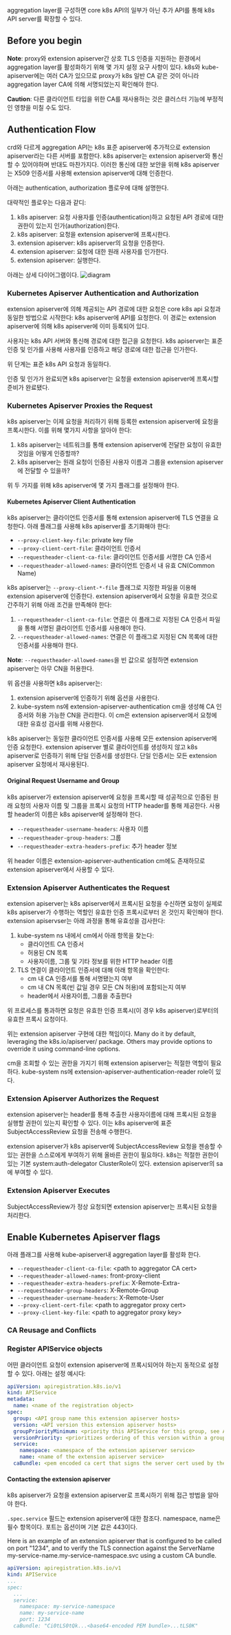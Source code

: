 aggregation layer를 구성하면 core k8s API의 일부가 아닌 추가 API를 통해 k8s API server를 확장할 수 있다.

## Before you begin
**Note**: proxy와 extension apiserver간 상호 TLS 인증을 지원하는 환경에서 aggregation layer를 활성화하기 위해 몇 가지 설정 요구 사항이 있다. k8s와 kube-apiserver에는 여러 CA가 있으므로 proxy가 k8s 일반 CA 같은 것이 아니라 aggregation layer CA에 의해 서명되었는지 확인해야 한다.

**Caution**: 다른 클라이언트 타입을 위한 CA를 재사용하는 것은 클러스터 기능에 부정적인 영향을 미칠 수도 있다.

## Authentication Flow
crd와 다르게 aggregation API는 k8s 표준 apiserver에 추가적으로 extension apiserver라는 다른 서버를 포함한다. k8s apiserver는 extension apiserver와 통신할 수 있어야하며 반대도 마찬가지다. 이러한 통신에 대한 보안을 위해 k8s apiserver는 X509 인증서를 사용해 extension apiserver에 대해 인증한다.

아래는 authentication, authorization 플로우에 대해 설명한다.

대략적인 플로우는 다음과 같디:

1. k8s apiserver: 요청 사용자를 인증(authentication)하고 요청된 API 경로에 대한 권한이 있는지 인가(authorization)한다.
2. k8s apiserver: 요청을 extension apiserver에 프록시한다.
3. extension apiserver: k8s apiserver의 요청을 인증한다.
4. extension apiserver: 요청에 대한 원래 사용자를 인가한다.
5. extension apiserver: 실행한다.

아래는 상세 다이어그램이다.
![diagram](https://d33wubrfki0l68.cloudfront.net/3c5428678a95c3715894011d8dd4812d2cf229b9/e745c/images/docs/aggregation-api-auth-flow.png)

### Kubernetes Apiserver Authentication and Authorization
extension apiserver에 의해 제공되는 API 경로에 대한 요청은 core k8s api 요청과 동일한 방법으로 시작한다: k8s apiserver에 API를 요청한다. 이 경로는 extension apiserver에 의해 k8s apiserver에 이미 등록되어 있다.

사용자는 k8s API 서버와 통신해 경로에 대한 접근을 요청한다. k8s apiserver는 표준 인증 및 인가를 사용해 사용자를 인증하고 해당 경로에 대한 접근을 인가한다.

위 단계는 표준 k8s API 요청과 동일하다.

인증 및 인가가 완료되면 k8s apiserver는 요청을 extension apiserver에 프록시할 준비가 완료됐다.

### Kubernetes Apiserver Proxies the Request
k8s apiserver는 이제 요청을 처리하기 위해 등록한 extension apiserver에 요청을 프록시한다. 이를 위해 몇가지 사항을 알아야 한다:

1. k8s apiserver는 네트워크를 통해 extension apiserver에 전달한 요청이 유효한 것임을 어떻게 인증할까?
2. k8s apiserver는 원래 요청이 인증된 사용자 이름과 그룹을 extension apiserver에 전달할 수 있을까?

위 두 가지를 위해 k8s apiserver에 몇 가지 플래그를 설정해야 한다.

#### Kubernetes Apiserver Client Authentication
k8s apiserver는 클라이언트 인증서를 통해 extension apiserver에 TLS 연결을 요청한다. 아래 플래그를 사용해 k8s apiserver를 초기화해야 한다:

- `--proxy-client-key-file`: private key file
- `--proxy-client-cert-file`: 클라이언트 인증서
- `--requestheader-client-ca-file`: 클라이언트 인증서를 서명한 CA 인증서
- `--requestheader-allowed-names`: 클라이언트 인증서 내 유효 CN(Common Name)

k8s apiserver는 `--proxy-client-*-file` 플래그로 지정한 파일을 이용해 extension apiserver에 인증한다. extension apiserver에서 요청을 유효한 것으로 간주하기 위해 아래 조건을 만족해야 한다:

1. `--requestheader-client-ca-file`: 연결은 이 플래그로 지정된 CA 인증서 파일을 통해 서명된 클라이언트 인증서를 사용해야 한다.
2. `--requestheader-allowed-names`: 연결은 이 플래그로 지정된 CN 목록에 대한 인증서를 사용해야 한다.

**Note**: `--requestheader-allowed-names`을 빈 값으로 설정하면 extension apiserver는 아무 CN을 허용한다.

위 옵션을 사용하면 k8s apiserver는:

1. extension apiserver에 인증하기 위해 옵션을 사용한다.
2. kube-system ns에 extension-apiserver-authentication cm을 생성해 CA 인증서와 허용 가능한 CN을 관리한다. 이 cm은 extension apiserver에서 요청에 대한 유효성 검사를 위해 사용한다.

k8s apiserver는 동일한 클라이언트 인증서를 사용해 모든 extension apiserver에 인증 요청한다. extension apiserver 별로 클라이언트를 생성하지 않고 k8s apiserver로 인증하기 위해 단일 인증서를 생성한다. 단일 인증서는 모든 extension apiserver 요청에서 재사용된다.

#### Original Request Username and Group
k8s apiserver가 extension apiserver에 요청을 프록시할 때 성공적으로 인증된 원래 요청의 사용자 이름 및 그룹을 프록시 요청의 HTTP header를 통해 제공한다. 사용할 header의 이름은 k8s apiserver에 설정해야 한다.

- `--requestheader-username-headers`: 사용자 이름
- `--requestheader-group-headers`: 그룹
- `--requestheader-extra-headers-prefix`: 추가 header 정보

위 header 이름은 extension-apiserver-authentication cm에도 존재하므로 extension apiserver에서 사용할 수 있다.

### Extension Apiserver Authenticates the Request
extension apiserver는 k8s apiserver에서 프록시된 요청을 수신하면 요청이 실제로 k8s apiserver가 수행하는 역할인 유효한 인증 프록시로부터 온 것인지 확인해야 한다. extension apiservser는 아래 과정을 통해 유효성을 검사한다:

1. kube-system ns 내에서 cm에서 아래 항목을 찾는다:
    - 클라이언트 CA 인증서
    - 허용된 CN 목록
    - 사용자이름, 그룹 및 기타 정보를 위한 HTTP header 이름
2. TLS 연결이 클라이언트 인증서에 대해 아래 항목을 확인한다:
    - cm 내 CA 인증서를 통해 서명됐는지 여부
    - cm 내 CN 목록(빈 값일 경우 모든 CN 허용)에 포함되는지 여부
    - header에서 사용자이름, 그룹을 추출한다

위 프로세스를 통과하면 요청은 유효한 인증 프록시(이 경우 k8s apiserver)로부터의 유효한 프록시 요청이다.

위는 extension apiserver 구현에 대한 책임이다. Many do it by default, leveraging the k8s.io/apiserver/ package. Others may provide options to override it using command-line options.

cm을 조회할 수 있는 권한을 가지기 위해 extension apiserver는 적절한 역할이 필요하다. kube-system ns에 extension-apiserver-authentication-reader role이 있다.

### Extension Apiserver Authorizes the Request
extension apiserver는 header를 통해 추출한 사용자이름에 대해 프록시된 요청을 실행할 권한이 있는지 확인할 수 있다. 이는 k8s apiserver에 표준 SubjectAccessReview 요청을 전송해 수행한다.

extension apiserver가 k8s apiserver에 SubjectAccessReview 요청을 젠송할 수 있는 권한을 스스로에게 부여하기 위해 올바른 권한이 필요하다. k8s는 적절한 권한이 있는 기본 system:auth-delegator ClusterRole이 있다. extension apiserver의 sa에 부여할 수 있다.

### Extension Apiserver Executes
SubjectAccessReview가 정상 요청되면 extension apiserver는 프록시된 요청을 처리한다.

## Enable Kubernetes Apiserver flags
아래 플래그를 사용해 kube-apiserver내 aggregation layer를 활성화 한다.

- `--requestheader-client-ca-file`: \<path to aggregator CA cert\>
- `--requestheader-allowed-names`: front-proxy-client
- `--requestheader-extra-headers-prefix`: X-Remote-Extra-
- `--requestheader-group-headers`: X-Remote-Group
- `--requestheader-username-headers`: X-Remote-User
- `--proxy-client-cert-file`: \<path to aggregator proxy cert\>
- `--proxy-client-key-file`: \<path to aggregator proxy key\>

### CA Reusage and Conflicts

### Register APIService objects
어떤 클라이언트 요청이 extension apiserver에 프록시되어야 하는지 동적으로 설정할 수 있다. 아래는 설정 예시다:

``` yaml
apiVersion: apiregistration.k8s.io/v1
kind: APIService
metadata:
  name: <name of the registration object>
spec:
  group: <API group name this extension apiserver hosts>
  version: <API version this extension apiserver hosts>
  groupPriorityMinimum: <priority this APIService for this group, see API documentation>
  versionPriority: <prioritizes ordering of this version within a group, see API documentation>
  service:
    namespace: <namespace of the extension apiserver service>
    name: <name of the extension apiserver service>
  caBundle: <pem encoded ca cert that signs the server cert used by the webhook>
```

#### Contacting the extension apiserver
k8s apiserver가 요청을 extension apiserver로 프록시하기 위해 접근 방법을 알아야 한다.

`.spec.service` 필드는 extension apiserver에 대한 참조다. namespace, name은 필수 항목이다. 포트는 옵션이며 기본 값은 443이다.

Here is an example of an extension apiserver that is configured to be called on port "1234", and to verify the TLS connection against the ServerName my-service-name.my-service-namespace.svc using a custom CA bundle.

``` yaml
apiVersion: apiregistration.k8s.io/v1
kind: APIService
...
spec:
  ...
  service:
    namespace: my-service-namespace
    name: my-service-name
    port: 1234
  caBundle: "Ci0tLS0tQk...<base64-encoded PEM bundle>...tLS0K"
```